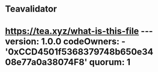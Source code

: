 # Teavalidator
# https://tea.xyz/what-is-this-file --- version: 1.0.0 codeOwners:   - '0xCCD4501f5368379748b650e3408e77a0a38074F8' quorum: 1
